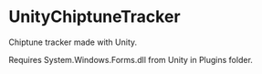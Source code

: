 # UnityChiptuneTracker
Chiptune tracker made with Unity.

Requires System.Windows.Forms.dll from Unity in Plugins folder.
